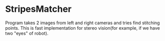 # StripesMatcher

Program takes 2 images from left and right cameras and tries find stitching points.
This is fast implementation for stereo vision(for example, if we have two "eyes" of robot).
